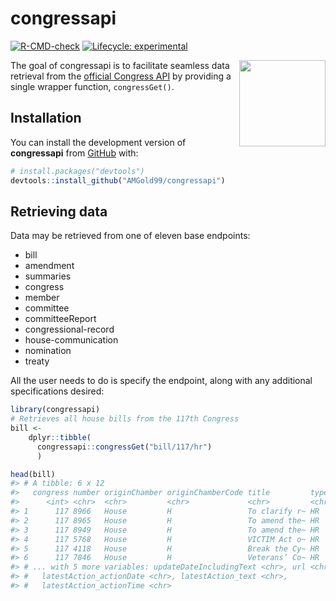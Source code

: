 
<!-- README.md is generated from README.Rmd. Please edit that file -->

# congressapi

<!-- badges: start -->

[![R-CMD-check](https://github.com/AMGold99/congressapi/actions/workflows/R-CMD-check.yaml/badge.svg)](https://github.com/AMGold99/congressapi/actions/workflows/R-CMD-check.yaml)
[![Lifecycle:
experimental](https://img.shields.io/badge/lifecycle-experimental-orange.svg)](https://lifecycle.r-lib.org/articles/stages.html#experimental)
<!-- badges: end -->
<img src='man/figures/README-hexsticker.svg' align="right" height="138.5" />

The goal of congressapi is to facilitate seamless data retrieval from
the [official Congress API](https://api.congress.gov/) by providing a
single wrapper function, `congressGet()`.

## Installation

You can install the development version of **congressapi** from
[GitHub](https://github.com/) with:

``` r
# install.packages("devtools")
devtools::install_github("AMGold99/congressapi")
```

## Retrieving data

Data may be retrieved from one of eleven base endpoints:

-   bill
-   amendment
-   summaries
-   congress
-   member
-   committee
-   committeeReport
-   congressional-record
-   house-communication
-   nomination
-   treaty

All the user needs to do is specify the endpoint, along with any
additional specifications desired:

``` r
library(congressapi)
# Retrieves all house bills from the 117th Congress
bill <- 
    dplyr::tibble(
      congressapi::congressGet("bill/117/hr")
      )

head(bill)
#> # A tibble: 6 x 12
#>   congress number originChamber originChamberCode title         type  updateDate
#>      <int> <chr>  <chr>         <chr>             <chr>         <chr> <chr>     
#> 1      117 8966   House         H                 To clarify r~ HR    2022-09-24
#> 2      117 8965   House         H                 To amend the~ HR    2022-09-24
#> 3      117 8949   House         H                 To amend the~ HR    2022-09-24
#> 4      117 5768   House         H                 VICTIM Act o~ HR    2022-09-24
#> 5      117 4118   House         H                 Break the Cy~ HR    2022-09-24
#> 6      117 7846   House         H                 Veterans’ Co~ HR    2022-09-24
#> # ... with 5 more variables: updateDateIncludingText <chr>, url <chr>,
#> #   latestAction_actionDate <chr>, latestAction_text <chr>,
#> #   latestAction_actionTime <chr>
```
